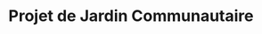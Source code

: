 ---
location: "Marrakech - Maroc"
title: "Projet de Jardin Communautaire"
pricetag: 0
description: "Rejoignez les volontaires locaux pour la création et l'entretien des jardins communautaires à Marrakech. Ce projet vise à promouvoir l'agriculture durable et à fournir des produits frais aux communautés défavorisées. Les participants apprendront sur l'agriculture biologique, le compostage et la conservation de l'eau tout en favorisant un sentiment de communauté et de préservation de l'environnement."
thumbnail : "https://images.unsplash.com/photo-1630441466350-d053acf63b22?q=80&w=1470&auto=format&fit=crop&ixlib=rb-4.0.3&ixid=M3wxMjA3fDB8MHxwaG90by1wYWdlfHx8fGVufDB8fHx8fA%3D%3D"
type: extra

---